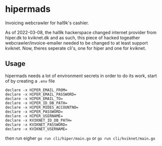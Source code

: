 # hipermads
Invoicing webcrawler for hal9k's cashier. 

As of 2022-03-08, the hal9k hackerspace changed internet provider from hiper.dk to kviknet.dk and as such, this 
piece of hacked togeather webcrawler/invoice-emailer needed to be changed to at least support kviknet. 
Now, theres seperate cli's, one for hiper and one for kviknet. 

## Usage
hipermads needs a lot of environment secrets in order to do its work, start of by creating a `.env` file
```
declare -x HIPER_EMAIL_FROM=
declare -x HIPER_EMAIL_PASSWORD=
declare -x HIPER_EMAIL_TO=
declare -x HIPER_ID_DB_PATH=
declare -x HIPER_MIDES_ACCOUNTNO=
declare -x HIPER_PASSWORD=
declare -x HIPER_USERNAME=
declare -x KVIKNET_ID_DB_PATH=
declare -x KVIKNET_PASSWORD=
declare -x KVIKNET_USERNAME=
```

then run eigher `go run cli/hiper/main.go` or `go run cli/kviknet/main.go`

